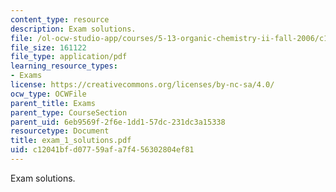```yaml
---
content_type: resource
description: Exam solutions.
file: /ol-ocw-studio-app/courses/5-13-organic-chemistry-ii-fall-2006/c12041bfd07759afa7f456302804ef81_exam_1_solutions.pdf
file_size: 161122
file_type: application/pdf
learning_resource_types:
- Exams
license: https://creativecommons.org/licenses/by-nc-sa/4.0/
ocw_type: OCWFile
parent_title: Exams
parent_type: CourseSection
parent_uid: 6eb9569f-2f6e-1dd1-57dc-231dc3a15338
resourcetype: Document
title: exam_1_solutions.pdf
uid: c12041bf-d077-59af-a7f4-56302804ef81
---
```

Exam solutions.